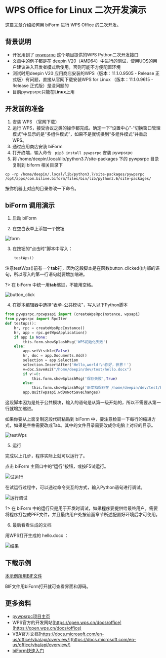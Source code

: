# WPS Office for Linux 二次开发演示

这篇文章介绍如何用 biForm 进行 WPS Office 的二次开发。

## 背景说明

- 开发用到了 [pywpsrpc](https://github.com/timxx/pywpsrpc) 这个项目提供的WPS Python二次开发接口
- 文章中的例子都是在 deepin V20（AMD64）中进行的测试，使用UOS的用户建议进入开发者模式后使用，否则可能不方便配置环境
- 测试时用deepin V20 应用商店安装的WPS（版本：11.1.0.9505 - Release 正式版）有问题，直接从官网下载安装WPS for Linux （版本：11.1.0.9615 - Release 正式版）是没问题的
- 目前pywpsrpc只能在**Linux**上用

## 开发前的准备
1. 安装 WPS （官网下载）
2. 运行 WPS，接受协议之类的操作都完成。确定一下“设置中心”-“切换窗口管理模式”中显示的是“多组件模式”，如果不是就切换到“多组件模式”并重启 WPS。
3. 通过应用商店安装 biForm 
4. 打开终端，输入命令 ` pip3 install pywpsrpc` 安装 pywpsrpc
5. 将 /home/deepin/.local/lib/python3.7/site-packages 下的 pywpsrpc 目录复制到 biform 相关目录下

``` 
cp -rp /home/deepin/.local/lib/python3.7/site-packages/pywpsrpc /opt/apps/com.bilive.biform/files/bin/lib/python3.6/site-packages/
```
按你机器上对应的目录修改一下命令。

## biForm 调用演示

1. 启动 biForm

2. 在空白表单上添加一个按钮

![form](4.png)

3. 在按钮的“点击时”脚本中写入：
``` python
	testWps()
```

注意testWps()前有一个**tab**符，因为这段脚本是在函数button_clicked()内部的语句，所以写入的第一行语句就要增加缩进。

?> 在 biForm 中统一用**tab**缩进，不能用空格。

![button_click](3.png)

4. 在脚本编辑器中选择“表单-公共模块”，写入以下Python脚本

``` python
from pywpsrpc.rpcwpsapi import (createWpsRpcInstance, wpsapi)
from pywpsrpc import RpcIter
def testWps():
	hr, rpc = createWpsRpcInstance()
	hr, app = rpc.getWpsApplication()
	if app is None:
		this.form.showSplashMsg('WPS初始化失败')
	else:
		app.setVisible(False)
		hr, doc = app.Documents.Add()
		selection = app.Selection
		selection.InsertAfter('Hello,world!\n你好，世界！')
		v=doc.SaveAs2("/home/deepin/dev/test/hello.docx")
		if v!=0:
			this.form.showSplashMsg('保存失败',True)
		else:
			this.form.showSplashMsg('新文档保存在 /home/deepin/dev/test/hello.docx')
		app.Quit(wpsapi.wdDoNotSaveChanges)
```

这段脚本因为是处于公共模块，输入的语句是从第一级开始的，所以不需要从第一行就增加缩进。

如果你要从上面复制这段代码粘贴到 biForm 中，要注意检查一下每行的缩进方式，如果是空格需要改成Tab。其中的文件目录需要改成你电脑上对应的目录。

![testWps](2.png)

5. 运行

完成以上几步，程序实际上就可以运行了。

点击 biForm 主窗口中的“运行”按钮，或按F5试运行。

![试运行](1.png)

在试运行过程中，可以通过命令交互的方式，输入Python语句进行调试。

![运行调试](5.png)

?> 在 biForm 中的运行只是用于开发时调试，如果程序要提供给最终用户，需要将程序打包成PFF文件，并且最终用户处按前面章节所述配置好环境后才可使用。

6. 最后看看生成的文档

用WPS打开生成的 hello.docx ：

![结果](6.png)

## 下载示例

[本示例所用BIF文件](/wps/test_wps.BIF)  

BIF文件用biForm打开就可查看界面和源码。

## 更多资料

- [pywpsrpc项目主页](https://github.com/timxx/pywpsrpc)  
- WPS官方的开发网站[https://open.wps.cn/docs/office](https://open.wps.cn/docs/office)
- VBA官方文档[https://docs.microsoft.com/en-us/office/vba/api/overview/](https://docs.microsoft.com/en-us/office/vba/api/overview/)
- [biForm快速入门](https://docs.bilive.com/#/guides/biform_quickstart)


